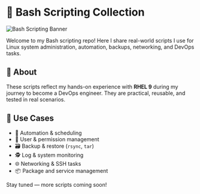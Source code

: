 # 🐚 Bash Scripting Collection
![Bash Scripting Banner]("./bashImg.jpg")

Welcome to my Bash scripting repo! Here I share real-world scripts I use for Linux system administration, automation, backups, networking, and DevOps tasks.

## 📂 About

These scripts reflect my hands-on experience with **RHEL 9** during my journey to become a DevOps engineer. They are practical, reusable, and tested in real scenarios.

## 🚀 Use Cases

- 🔁 Automation & scheduling  
- 🔐 User & permission management  
- 🗃️ Backup & restore (`rsync`, `tar`)  
- 🕵️ Log & system monitoring  
- 🌐 Networking & SSH tasks  
- 📦 Package and service management

Stay tuned — more scripts coming soon!

